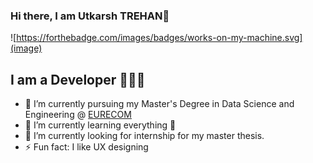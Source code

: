### Hi there, I am Utkarsh TREHAN👋

![https://forthebadge.com/images/badges/works-on-my-machine.svg](image)

## I am a Developer 👨🏻‍💻

- 🔭 I’m currently pursuing my Master's Degree in Data Science and Engineering @ [EURECOM](https://www.eurecom.fr/) 
- 🌱 I’m currently learning everything 🤖
- 👯 I’m currently looking for internship for my master thesis. 
- ⚡ Fun fact: I like UX designing 
